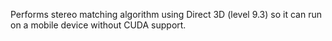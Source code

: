 Performs stereo matching algorithm using Direct 3D (level 9.3) so it can run on a mobile device without CUDA support.
